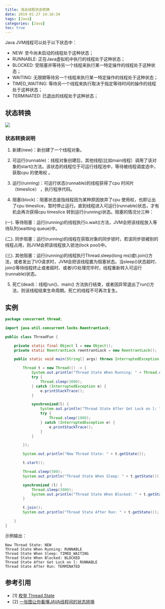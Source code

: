 ```yaml
---
title: 浅谈线程状态转换
date: 2019-01-27 14:16:34
tags: [Java]
categories: [Java]
toc: true
---
```


Java JVM线程可以处于以下状态中： 

- NEW: 至今尚未启动的线程处于这种状态； 
- RUNNABLE: 正在Java虚拟机中执行的线程处于这种状态； 
- BLOCKED: 受阻塞并等待另一个线程来执行某一特定操作的线程处于这种状态； 
- WAITING: 无限期等待另一个线程来执行某一特定操作的线程处于这种状态； 
- TIMED_WAITING: 等待另一个线程来执行取决于指定等待时间的操作的线程处于这种状态； 
- TERMINATED: 已退出的线程处于这种状态； 

## 状态转换

![](https://wx1.sinaimg.cn/mw690/7c35df9bly1fzniw2xbkqj20v70gnmz1.jpg)

### 状态转换说明

1. 新建(new)：新创建了一个线程对象。

2. 可运行(runnable)：线程对象创建后，其他线程(比如main线程）调用了该对象的start()方法。该状态的线程位于可运行线程池中，等待被线程调度选中，获取cpu 的使用权 。

3. 运行(running)：可运行状态(runnable)的线程获得了cpu 时间片（timeslice） ，执行程序代码。

4. 阻塞(block)：阻塞状态是指线程因为某种原因放弃了cpu 使用权，也即让出了cpu timeslice，暂时停止运行。直到线程进入可运行(runnable)状态，才有机会再次获得cpu timeslice 转到运行(running)状态。阻塞的情况分三种： 

(一). 等待阻塞：运行(running)的线程执行o.wait()方法，JVM会把该线程放入等待队列(waitting queue)中。

(二). 同步阻塞：运行(running)的线程在获取对象的同步锁时，若该同步锁被别的线程占用，则JVM会把该线程放入锁池(lock pool)中。

(三). 其他阻塞：运行(running)的线程执行Thread.sleep(long ms)或t.join()方法，或者发出了I/O请求时，JVM会把该线程置为阻塞状态。当sleep()状态超时、join()等待线程终止或者超时、或者I/O处理完毕时，线程重新转入可运行(runnable)状态。

5. 死亡(dead)：线程run()、main() 方法执行结束，或者因异常退出了run()方法，则该线程结束生命周期。死亡的线程不可再次复生。

## 实例

```java
package concurrent.thread;

import java.util.concurrent.locks.ReentrantLock;

public class ThreadFun {

    private static final Object l = new Object();
    private static ReentrantLock reentrantLock = new ReentrantLock();

    public static void main(String[] args) throws InterruptedException {

        Thread t = new Thread(() -> {
            System.out.println("Thread State When Running: " + Thread.currentThread().getState());
            try {
                Thread.sleep(3000);
            } catch (InterruptedException e) {
                e.printStackTrace();
            }

            synchronized(l) {
                System.out.println("Thread State After Get Lock on l: " + Thread.currentThread().getState());
                try {
                    Thread.sleep(1000);
                } catch (InterruptedException e) {
                    e.printStackTrace();
                }
            }

        });

        System.out.println("New Thread State: " + t.getState());

        t.start();

        Thread.sleep(500);
        System.out.println("Thread State When Sleep: " + t.getState());

        synchronized (l) {
            Thread.sleep(3000);
            System.out.println("Thread State When Blocked: " + t.getState());
        }

        t.join();
        System.out.println("Thread State After Run: " + t.getState());

    }
}
```

示例输出： 

```
New Thread State: NEW
Thread State When Running: RUNNABLE
Thread State When Sleep: TIMED_WAITING
Thread State When Blocked: BLOCKED
Thread State After Get Lock on l: RUNNABLE
Thread State After Run: TERMINATED
```

## 参考引用

- [1] [枚举 Thread.State](http://www.cjsdn.net/doc/jdk50/java/lang/Thread.State.html)
- [2] [一张图让你看懂JAVA线程间的状态转换](https://my.oschina.net/mingdongcheng/blog/139263)
